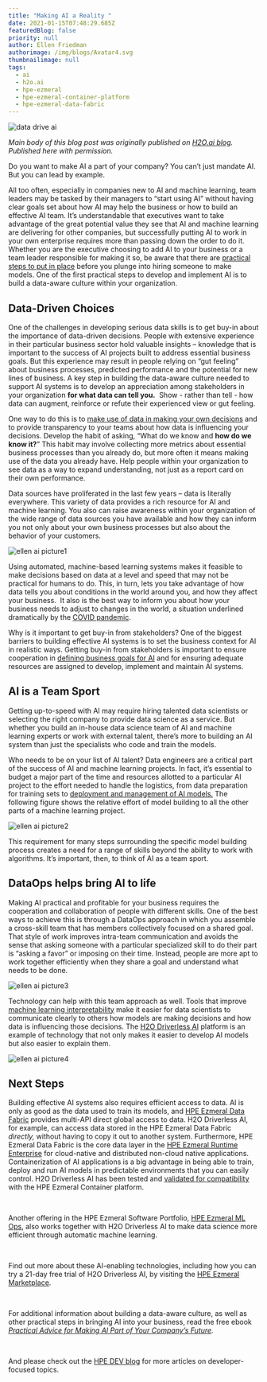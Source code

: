 ```yaml
---
title: "Making AI a Reality "
date: 2021-01-15T07:48:29.685Z
featuredBlog: false
priority: null
author: Ellen Friedman
authorimage: /img/blogs/Avatar4.svg
thumbnailimage: null
tags:
  - ai
  - h2o.ai
  - hpe-ezmeral
  - hpe-ezmeral-container-platform
  - hpe-ezmeral-data-fabric
---
```

![data drive ai](https://hpe-developer-portal.s3.amazonaws.com/uploads/media/2020/12/data-drive-ai-1610724616865.JPG)

*Main body of this blog post was originally published on [H2O.ai blog](https://www.h2o.ai/blog/making-ai-a-reality/). Published here with permission.*

Do you want to make AI a part of your company? You can’t just mandate AI. But you can lead by example. 

All too often, especially in companies new to AI and machine learning, team leaders may be tasked by their managers to “start using AI” without having clear goals set about how AI may help the business or how to build an effective AI team. It’s understandable that executives want to take advantage of the great potential value they see that AI and machine learning are delivering for other companies, but successfully putting AI to work in your own enterprise requires more than passing down the order to do it. Whether you are the executive choosing to add AI to your business or a team leader responsible for making it so, be aware that there are [practical steps to put in place](https://www.h2o.ai/blog/in-a-world-wh) before you plunge into hiring someone to make models. One of the first practical steps to develop and implement AI is to build a data-aware culture within your organization. 

## Data-Driven Choices

One of the challenges in developing serious data skills is to get buy-in about the importance of data-driven decisions. People with extensive experience in their particular business sector hold valuable insights – knowledge that is important to the success of AI projects built to address essential business goals. But this experience may result in people relying on “gut feeling” about business processes, predicted performance and the potential for new lines of business. A key step in building the data-aware culture needed to support AI systems is to develop an appreciation among stakeholders in your organization **for what data can tell you.**  Show - rather than tell - how data can augment, reinforce or refute their experienced view or gut feeling. 



One way to do this is to [make use of data in making your own decisions](https://www.h2o.ai/blog/the-benefits-of-budget-allocation-with-ai-driven-marketing-mix-models/) and to provide transparency to your teams about how data is influencing your decisions. Develop the habit of asking, “What do we know and **how do we know it?**” This habit may involve collecting more metrics about essential business processes than you already do, but more often it means making use of the data you already have. Help people within your organization to see data as a way to expand understanding, not just as a report card on their own performance. 



Data sources have proliferated in the last few years – data is literally everywhere. This variety of data provides a rich resource for AI and machine learning. You also can raise awareness within your organization of the wide range of data sources you have available and how they can inform you not only about your own business processes but also about the behavior of your customers. 

![ellen ai picture1](https://hpe-developer-portal.s3.amazonaws.com/uploads/media/2020/12/ellen-ai-picture1-1610696869470.png)

Using automated, machine-based learning systems makes it feasible to make decisions based on data at a level and speed that may not be practical for humans to do. This, in turn, lets you take advantage of how data tells you about conditions in the world around you, and how they affect your business.  It also is the best way to inform you about how your business needs to adjust to changes in the world, a situation underlined dramatically by the [COVID pandemic](https://www.h2o.ai/covid-19/). 



Why is it important to get buy-in from stakeholders? One of the biggest barriers to building effective AI systems is to set the business context for AI in realistic ways. Getting buy-in from stakeholders is important to ensure cooperation in [defining business goals for AI](https://www.h2o.ai/webinars/?commid=433866) and for ensuring adequate resources are assigned to develop, implement and maintain AI systems. 

## AI is a Team Sport

Getting up-to-speed with AI may require hiring talented data scientists or selecting the right company to provide data science as a service. But whether you build an in-house data science team of AI and machine learning experts or work with external talent, there’s more to building an AI system than just the specialists who code and train the models.   



Who needs to be on your list of AI talent? Data engineers are a critical part of the success of AI and machine learning projects. In fact, it’s essential to budget a major part of the time and resources allotted to a particular AI project to the effort needed to handle the logistics, from data preparation for training sets to [deployment and management of AI models.](https://www.h2o.ai/blog/deploying-models-to-maximise-the-impact-of-machine-learning-part-1/) The following figure shows the relative effort of model building to all the other parts of a machine learning project.



![ellen ai picture2](https://hpe-developer-portal.s3.amazonaws.com/uploads/media/2020/12/ellen-ai-picture2-1610696879470.png)

This requirement for many steps surrounding the specific model building process creates a need for a range of skills beyond the ability to work with algorithms. It’s important, then, to think of AI as a team sport. 



## DataOps helps bring AI to life

Making AI practical and profitable for your business requires the cooperation and collaboration of people with different skills. One of the best ways to achieve this is through a DataOps approach in which you assemble a cross-skill team that has members collectively focused on a shared goal. That style of work improves intra-team communication and avoids the sense that asking someone with a particular specialized skill to do their part is “asking a favor” or imposing on their time. Instead, people are more apt to work together efficiently when they share a goal and understand what needs to be done. 



![ellen ai picture3](https://hpe-developer-portal.s3.amazonaws.com/uploads/media/2020/12/ellen-ai-picture3-1610696885974.png)

Technology can help with this team approach as well. Tools that improve [machine learning interpretability](https://www.h2o.ai/blog/interview-with-patrick-hall-machine-learning-h2o-ai-machine-learning-interpretability/) make it easier for data scientists to communicate clearly to others how models are making decisions and how data is influencing those decisions. The [H2O Driverless AI](https://www.hpe.com/us/en/software/marketplace/h2o.html) platform is an example of technology that not only makes it easier to develop AI models but also easier to explain them. 


![ellen ai picture4](https://hpe-developer-portal.s3.amazonaws.com/uploads/media/2020/12/ellen-ai-picture4-1610696892273.png)


## Next Steps

Building effective AI systems also requires efficient access to data. AI is only as good as the data used to train its models, and [HPE Ezmeral Data Fabric](https://www.hpe.com/us/en/software/data-fabric.html) provides multi-API direct global access to data. H2O Driverless AI, for example, can access data stored in the HPE Ezmeral Data Fabric *directly,* without having to copy it out to another system. Furthermore, HPE Ezmeral Data Fabric is the core data layer in the [HPE Ezmeral Runtime Enterprise](https://www.hpe.com/us/en/software/ezmeral-runtime.html) for cloud-native and distributed non-cloud native applications. Containerization of AI applications is a big advantage in being able to train, deploy and run AI models in predictable environments that you can easily control. H2O Driverless AI has been tested and [validated for compatibility](https://www.hpe.com/us/en/software/marketplace/h2o.html) with the HPE Ezmeral Container platform.

 

Another offering in the HPE Ezmeral Software Portfolio, [HPE Ezmeral ML Ops](https://www.hpe.com/us/en/solutions/machine-learning-operations.html), also works together with H2O Driverless AI to make data science more efficient through automatic machine learning.  

 

Find out more about these AI-enabling technologies, including how you can try a 21-day free trial of H2O Driverless AI, by visiting the [HPE Ezmeral Marketplace](https://www.hpe.com/us/en/software/marketplace/h2o.html).

 

For additional information about building a data-aware culture, as well as other practical steps in bringing AI into your business, read the free ebook *[Practical Advice for Making AI Part of Your Company’s Future](https://www.h2o.ai/resources/ebook/practical-advice-for-making-ai-part-of-your-companys-future/).*

 

And please check out the [HPE DEV blog](https://developer.hpe.com/) for more articles on developer-focused topics.
